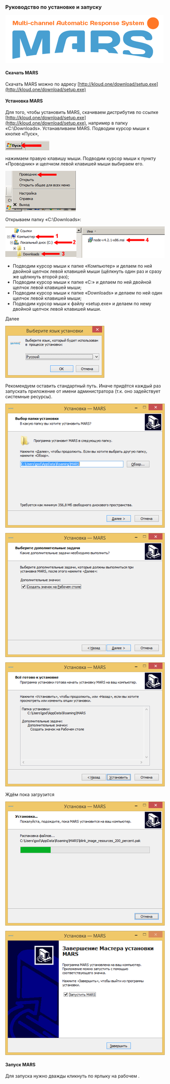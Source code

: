 ### Руководство по установке и запуску
![](./images/ins_1.png)

#### Скачать MARS
Скачать MARS можно по адресу [http://kloud.one/download/setup.exe](http://kloud.one/download/setup.exe)

#### Установка MARS
Для того, чтобы установить MARS, скачиваем дистрибутив по ссылке [http://kloud.one/download/setup.exe](http://kloud.one/download/setup.exe), например в папку «C:\Downloads». Устанавливаем MARS.  Подводим курсор мыши к кнопке «Пуск»,

![](./images/ins_2.png)

нажимаем правую клавишу мыши. Подводим курсор мыши к пункту «Проводник» и щелчком левой клавишей мыши выбираем его.

![](./images/ins_3.png)

Открываем папку «C:\Downloads»:

![](./images/ins_4.png)

- Подводим курсор мыши к папке «Компьютер» и делаем по ней двойной щелчок левой клавишей мыши (щёлкнуть один раз и сразу же щёлкнуть второй раз);
- Подводим курсор мыши к папке «С:» и делаем по ней двойной щелчок левой клавишей мыши;
- Подводим курсор мыши к папке «Downloads» и делаем по ней один щелчок левой клавишей мыши;
- Подводим курсор мыши к файлу «setup.exe» и делаем по нему двойной щелчок левой клавишей мыши.

Далее

![](./images/des_1.png)

Рекомендуем оставить стандартный путь. Иначе придётся каждый раз запускать приложение от имени администратора (т.к. оно задействует системные ресурсы).

![](./images/des_2.png)

![](./images/des_3.png)

![](./images/des_4.png)

Ждём пока загрузится

![](./images/des_5.png)

![](./images/des_6.png)

#### Запуск MARS
Для запуска нужно дважды кликнуть по ярлыку на рабочем .
